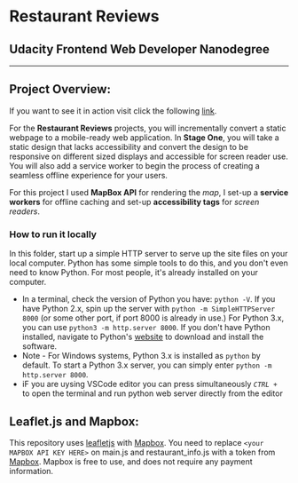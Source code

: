 #  Restaurant Reviews
## Udacity Frontend Web Developer Nanodegree
---


## Project Overview: 

If you want to see it in action visit click the following [link](https://mattyleo.github.io/restaurant-review/).

For the **Restaurant Reviews** projects, you will incrementally convert a static webpage to a mobile-ready web application. In **Stage One**, you will take a static design that lacks accessibility and convert the design to be responsive on different sized displays and accessible for screen reader use. You will also add a service worker to begin the process of creating a seamless offline experience for your users.

For this project I used **MapBox API** for rendering the _map_, I set-up a **service workers** for offline caching and set-up **accessibility tags** for _screen readers_.

### How to run it locally

In this folder, start up a simple HTTP server to serve up the site files on your local computer. Python has some simple tools to do this, and you don't even need to know Python. For most people, it's already installed on your computer.

* In a terminal, check the version of Python you have: `python -V`. If you have Python 2.x, spin up the server with `python -m SimpleHTTPServer 8000` (or some other port, if port 8000 is already in use.) For Python 3.x, you can use `python3 -m http.server 8000`. If you don't have Python installed, navigate to Python's [website](https://www.python.org/) to download and install the software.
* Note -  For Windows systems, Python 3.x is installed as `python` by default. To start a Python 3.x server, you can simply enter `python -m http.server 8000`.
* iF you are uysing VSCode editor you can press simultaneously _`CTRL + `_ to open the terminal and run python web server directly from the editor


## Leaflet.js and Mapbox:

This repository uses [leafletjs](https://leafletjs.com/) with [Mapbox](https://www.mapbox.com/). You need to replace `<your MAPBOX API KEY HERE>` on main.js and restaurant_info.js with a token from [Mapbox](https://www.mapbox.com/). Mapbox is free to use, and does not require any payment information.
